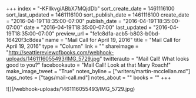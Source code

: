 +++
index = "-KFlIkvgiABbX7MQjdDb"
sort_create_date = 1461116100
sort_last_updated = 1461116100
sort_publish_date = 1461116100
create_date = "2016-04-19T18:35:00-07:00"
publish_date = "2016-04-19T18:35:00-07:00"
date = "2016-04-19T18:35:00-07:00"
last_updated = "2016-04-19T18:35:00-07:00"
preview_url = "fe1c8d1a-acb5-b803-b0bd-16420f3c8dea"
name = "Mail Call for April 19, 2016"
title = "Mail Call for April 19, 2016"
type = "Column"
link = ""
shareimage = "http://seattlereviewofbooks.com/webhook-uploads/1461116055493/IMG_5729.jpg"
twitterauto = "Mail Call! What looks good to you?"
facebookauto = "Mail Call! Look at that Mary Roach!"
make_image_tweet = "True"
notes_byline = ["writers/martin-mcclellan.md"]
tags_notes = ["tags/mail-call.md"]
notes_about = ""
books = ""
+++
<p class="image">![](/webhook-uploads/1461116055493/IMG_5729.jpg)</p>
